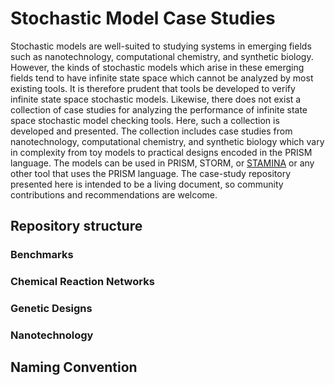 # Stochastic Model Case Studies

Stochastic models are well-suited to studying systems in emerging fields such as nanotechnology, computational chemistry, and synthetic biology. However, the kinds of stochastic models which arise in these emerging fields tend to have infinite state space which cannot be analyzed by most existing tools. It is therefore prudent that tools be developed to verify infinite state space stochastic models. Likewise, there does not exist a collection of case studies for analyzing the performance of infinite state space stochastic model checking tools. Here, such a collection is developed and presented. The collection includes case studies from nanotechnology, computational chemistry, and synthetic biology which vary in complexity from toy models to practical designs encoded in the PRISM language. The models can be used in PRISM, STORM, or [STAMINA](https://github.com/fluentverification/stamina-cplusplus) or any other tool that uses the PRISM language. The case-study repository presented here is intended to be a living document, so community contributions and recommendations are welcome.

## Repository structure

### Benchmarks

### Chemical Reaction Networks

### Genetic Designs

### Nanotechnology

## Naming Convention


